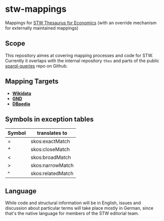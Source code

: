 # stw-mappings
Mappings for [STW Thesaurus for Economics](http://zbw.eu/stw) (with an override mechanism for externally maintained mappings)

## Scope

This repository aimes at covering mapping processes and code for STW. Currently it overlaps with the internal repository ``thes`` and parts of the public [sparql-queries](https://github.com/zbw/sparql-queries) repo on Github.

## Mapping Targets

- __[Wikidata](var/wikidata)__
- __[GND](var/gnd)__
- __[DBpedia](var/dbpedia)__

## Symbols in exception tables

|Symbol|translates to|
|---|------|
|=|skos:exactMatch|
|\*|skos:closeMatch|
|<|skos:broadMatch|
|>|skos:narrowMatch|
|^|skos:relatedMatch|


## Language

While code and structural information will be in English, issues and discussion about particular terms will take place mostly in German, since that's the native language for members of the STW editorial team.


